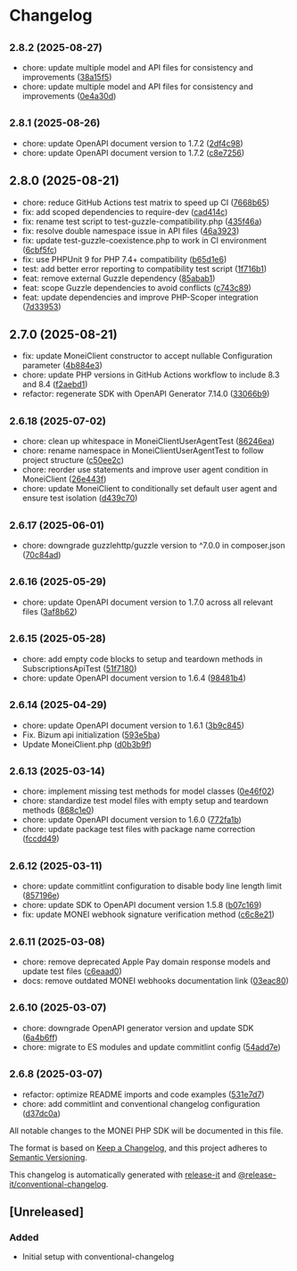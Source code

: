 # Changelog

## <small>2.8.2 (2025-08-27)</small>

* chore: update multiple model and API files for consistency and improvements ([38a15f5](https://github.com/MONEI/monei-php-sdk/commit/38a15f5))
* chore: update multiple model and API files for consistency and improvements ([0e4a30d](https://github.com/MONEI/monei-php-sdk/commit/0e4a30d))

## <small>2.8.1 (2025-08-26)</small>

* chore: update OpenAPI document version to 1.7.2 ([2df4c98](https://github.com/MONEI/monei-php-sdk/commit/2df4c98))
* chore: update OpenAPI document version to 1.7.2 ([c8e7256](https://github.com/MONEI/monei-php-sdk/commit/c8e7256))

## 2.8.0 (2025-08-21)

* chore: reduce GitHub Actions test matrix to speed up CI ([7668b65](https://github.com/MONEI/monei-php-sdk/commit/7668b65))
* fix: add scoped dependencies to require-dev ([cad414c](https://github.com/MONEI/monei-php-sdk/commit/cad414c))
* fix: rename test script to test-guzzle-compatibility.php ([435f46a](https://github.com/MONEI/monei-php-sdk/commit/435f46a))
* fix: resolve double namespace issue in API files ([46a3923](https://github.com/MONEI/monei-php-sdk/commit/46a3923))
* fix: update test-guzzle-coexistence.php to work in CI environment ([6cbf5fc](https://github.com/MONEI/monei-php-sdk/commit/6cbf5fc))
* fix: use PHPUnit 9 for PHP 7.4+ compatibility ([b65d1e6](https://github.com/MONEI/monei-php-sdk/commit/b65d1e6))
* test: add better error reporting to compatibility test script ([1f716b1](https://github.com/MONEI/monei-php-sdk/commit/1f716b1))
* feat: remove external Guzzle dependency ([85abab1](https://github.com/MONEI/monei-php-sdk/commit/85abab1))
* feat: scope Guzzle dependencies to avoid conflicts ([c743c89](https://github.com/MONEI/monei-php-sdk/commit/c743c89))
* feat: update dependencies and improve PHP-Scoper integration ([7d33953](https://github.com/MONEI/monei-php-sdk/commit/7d33953))

## 2.7.0 (2025-08-21)

* fix: update MoneiClient constructor to accept nullable Configuration parameter ([4b884e3](https://github.com/MONEI/monei-php-sdk/commit/4b884e3))
* chore: update PHP versions in GitHub Actions workflow to include 8.3 and 8.4 ([f2aebd1](https://github.com/MONEI/monei-php-sdk/commit/f2aebd1))
* refactor: regenerate SDK with OpenAPI Generator 7.14.0 ([33066b9](https://github.com/MONEI/monei-php-sdk/commit/33066b9))

## <small>2.6.18 (2025-07-02)</small>

* chore: clean up whitespace in MoneiClientUserAgentTest ([86246ea](https://github.com/MONEI/monei-php-sdk/commit/86246ea))
* chore: rename namespace in MoneiClientUserAgentTest to follow project structure ([c50ee2c](https://github.com/MONEI/monei-php-sdk/commit/c50ee2c))
* chore: reorder use statements and improve user agent condition in MoneiClient ([26e443f](https://github.com/MONEI/monei-php-sdk/commit/26e443f))
* chore: update MoneiClient to conditionally set default user agent and ensure test isolation ([d439c70](https://github.com/MONEI/monei-php-sdk/commit/d439c70))

## <small>2.6.17 (2025-06-01)</small>

* chore: downgrade guzzlehttp/guzzle version to ^7.0.0 in composer.json ([70c84ad](https://github.com/MONEI/monei-php-sdk/commit/70c84ad))

## <small>2.6.16 (2025-05-29)</small>

* chore: update OpenAPI document version to 1.7.0 across all relevant files ([3af8b62](https://github.com/MONEI/monei-php-sdk/commit/3af8b62))

## <small>2.6.15 (2025-05-28)</small>

* chore: add empty code blocks to setup and teardown methods in SubscriptionsApiTest ([51f7180](https://github.com/MONEI/monei-php-sdk/commit/51f7180))
* chore: update OpenAPI document version to 1.6.4 ([98481b4](https://github.com/MONEI/monei-php-sdk/commit/98481b4))

## <small>2.6.14 (2025-04-29)</small>

* chore: update OpenAPI document version to 1.6.1 ([3b9c845](https://github.com/MONEI/monei-php-sdk/commit/3b9c845))
* Fix. Bizum api initialization ([593e5ba](https://github.com/MONEI/monei-php-sdk/commit/593e5ba))
* Update MoneiClient.php ([d0b3b9f](https://github.com/MONEI/monei-php-sdk/commit/d0b3b9f))

## <small>2.6.13 (2025-03-14)</small>

* chore: implement missing test methods for model classes ([0e46f02](https://github.com/MONEI/monei-php-sdk/commit/0e46f02))
* chore: standardize test model files with empty setup and teardown methods ([868c1e0](https://github.com/MONEI/monei-php-sdk/commit/868c1e0))
* chore: update OpenAPI document version to 1.6.0 ([772fa1b](https://github.com/MONEI/monei-php-sdk/commit/772fa1b))
* chore: update package test files with package name correction ([fccdd49](https://github.com/MONEI/monei-php-sdk/commit/fccdd49))

## <small>2.6.12 (2025-03-11)</small>

* chore: update commitlint configuration to disable body line length limit ([857196e](https://github.com/MONEI/monei-php-sdk/commit/857196e))
* chore: update SDK to OpenAPI document version 1.5.8 ([b07c169](https://github.com/MONEI/monei-php-sdk/commit/b07c169))
* fix: update MONEI webhook signature verification method ([c6c8e21](https://github.com/MONEI/monei-php-sdk/commit/c6c8e21))

## <small>2.6.11 (2025-03-08)</small>

* chore: remove deprecated Apple Pay domain response models and update test files ([c6eaad0](https://github.com/MONEI/monei-php-sdk/commit/c6eaad0))
* docs: remove outdated MONEI webhooks documentation link ([03eac80](https://github.com/MONEI/monei-php-sdk/commit/03eac80))

## <small>2.6.10 (2025-03-07)</small>

* chore: downgrade OpenAPI generator version and update SDK ([6a4b6ff](https://github.com/MONEI/monei-php-sdk/commit/6a4b6ff))
* chore: migrate to ES modules and update commitlint config ([54add7e](https://github.com/MONEI/monei-php-sdk/commit/54add7e))

## <small>2.6.8 (2025-03-07)</small>

* refactor: optimize README imports and code examples ([531e7d7](https://github.com/MONEI/monei-php-sdk/commit/531e7d7))
* chore: add commitlint and conventional changelog configuration ([d37dc0a](https://github.com/MONEI/monei-php-sdk/commit/d37dc0a))

All notable changes to the MONEI PHP SDK will be documented in this file.

The format is based on [Keep a Changelog](https://keepachangelog.com/en/1.0.0/),
and this project adheres to [Semantic Versioning](https://semver.org/spec/v2.0.0.html).

This changelog is automatically generated with [release-it](https://github.com/release-it/release-it)
and [@release-it/conventional-changelog](https://github.com/release-it/conventional-changelog).

## [Unreleased]

### Added
- Initial setup with conventional-changelog
